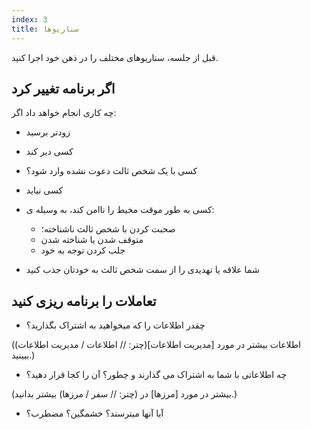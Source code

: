 ```yaml
---
index: 3
title: سناریوها
---
```

قبل از جلسه، سناریوهای مختلف را در ذهن خود اجرا کنید.

## اگر برنامه تغییر کرد

چه کاری انجام خواهد داد اگر:

*   زودتر برسید

*   کسی دیر کند

*   کسی با یک شخص ثالث دعوت نشده وارد شود؟

*   کسی نیاید

*   کسی به طور موقت مخیط را ناامن کند، به وسیله ی:
    *   صحبت کردن با شخص ثالث ناشناخته؛
    *   متوقف شدن یا شناخته شدن
    *   جلب کردن توجه به خود

*   شما علاقه یا تهدیدی را از سمت شخص ثالث به خودتان جذب کنید

## تعاملات را برنامه ریزی کنید

*   چقدر اطلاعات را که میخواهید به اشتراک بگذارید؟

(اطلاعات بیشتر در مورد [مدیریت اطلاعات](چتر: // اطلاعات / مدیریت اطلاعات) ببینید.)

*   چه اطلاعاتی با شما به اشتراک می گذارند و چطور؟ آن را کجا قرار دهید؟

(بیشتر در مورد [مرزها] در (چتر: // سفر / مرزها) بیشتر بدانید.)

*   آیا آنها میترسند؟ خشمگین؟ مضطرب؟
